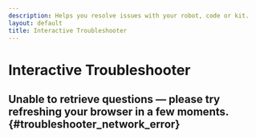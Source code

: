 ```yaml
---
description: Helps you resolve issues with your robot, code or kit.
layout: default
title: Interactive Troubleshooter
---
```

# Interactive Troubleshooter

<div id="troubleshooter"></div>
<a id="resetbtnattop" style="display: none;" href="">Troubleshoot another issue</a>

## Unable to retrieve questions &mdash; please try refreshing your browser in a few moments. {#troubleshooter_network_error}

<script src="/js/interactive_troubleshooter.js"></script>

